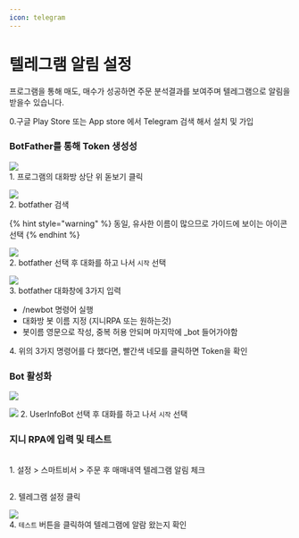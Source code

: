 ```yaml
---
icon: telegram
---
```


# 텔레그램 알림 설정

프로그램을 통해 매도, 매수가 성공하면 주문 분석결과를 보여주며 텔레그램으로 알림을 받을수 있습니다.

0.구글 Play Store 또는 App store 에서 Telegram 검색 해서 설치 및 가입

### BotFather를 통해 Token 생성성

![](../.gitbook/assets/telegram/output/botfather_0.png)\
1\. 프로그램의 대화방 상단 위 돋보기 클릭

![](../.gitbook/assets/telegram/output/botfather_1.png)\
2\. botfather 검색

{% hint style="warning" %}
동일, 유사한 이름이 많으므로 가이드에 보이는 아이콘 선택
{% endhint %}

![](../.gitbook/assets/telegram/output/botfather_2.png)\
2\. botfather 선택 후 대화를 하고 나서 `시작` 선택

![](../.gitbook/assets/telegram/output/botfather_3.png)\
3\. botfather 대화창에 3가지 입력

* /newbot 명령어 실행
* 대화방 봇 이름 지정 (지니RPA 또는 원하는것)
* 봇이름 영문으로 작성, 중복 허용 안되며 마지막에 \_bot 들어가야함

4\. 위의 3가지 명령어를 다 했다면, 빨간색 네모를 클릭하면 Token을 확인



### Bot 활성화

![](../.gitbook/assets/telegram/output/user_info_1.png)

![](../.gitbook/assets/telegram/output/user_info_2.png) 2. UserInfoBot 선택 후 대화를 하고 나서 `시작` 선택





### 지니 RPA에 입력 및 테스트

\
1\. 설정 > 스마트비서 > 주문 후 매매내역 텔레그램 알림 체크

<figure><img src="../.gitbook/assets/telegram/output/genie_telegram_1.png" alt=""><figcaption></figcaption></figure>

2\. 텔레그램 설정 클릭

![](../.gitbook/assets/telegram/output/telegram_test.png)\
4\. `테스트` 버튼을 클릭하여 텔레그램에 알람 왔는지 확인
